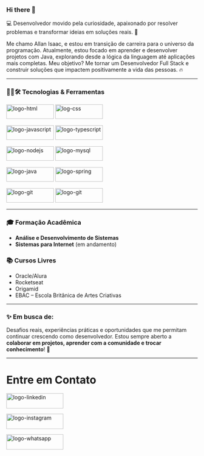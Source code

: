 ### Hi there 👋

:computer: Desenvolvedor movido pela curiosidade, apaixonado por resolver problemas e transformar ideias em soluções reais. 🚀

Me chamo Allan Isaac, e estou em transição de carreira para o universo da programação. Atualmente, estou focado em aprender e desenvolver projetos com Java, explorando desde a lógica da linguagem até aplicações mais completas. Meu objetivo? Me tornar um Desenvolvedor Full Stack e construir soluções que impactem positivamente a vida das pessoas. 🔥

---

### 👨‍💻🛠️ Tecnologias & Ferramentas


<img height="38px" width="125px" src="https://img.shields.io/badge/HTML5-E34F26?style=for-the-badge&logo=html5&logoColor=white" alt="logo-html"> <img height="38px" width="125px" src="https://img.shields.io/badge/CSS3-1572B6?style=for-the-badge&logo=css3&logoColor=white" alt="log-css" >

<img height="38px" width="125px" src="https://img.shields.io/badge/JavaScript-F7DF1E?style=for-the-badge&logo=javascript&logoColor=black" alt="logo-javascript"> <img height="38px" width="125px" src="https://img.shields.io/badge/TypeScript-3178C6?style=for-the-badge&logo=typescript&logoColor=white" alt="logo-typescript"> 

<img height="38px" width="125px" src="https://img.shields.io/badge/Node.js-339933?style=for-the-badge&logo=nodedotjs&logoColor=white" alt="logo-nodejs"> <img height="38px" width="125px" src="https://img.shields.io/badge/MySQL-4479A1?style=for-the-badge&logo=mysql&logoColor=white" alt="logo-mysql">

<img height="38px" width="125px" src="https://img.shields.io/badge/Java-%23ED8B00?style=for-the-badge&logo=openjdk&logoColor=white" alt="logo-java"> <img height="38px" width="125px" src="https://img.shields.io/badge/Spring-6DB33F?style=for-the-badge&logo=spring&logoColor=white" alt="logo-spring">

<img height="38px" width="125px" src="https://img.shields.io/badge/Git-F05032?style=for-the-badge&logo=git&logoColor=white" alt="logo-git"> <img height="38px" width="125px" src="https://img.shields.io/badge/GitHub-100000?style=for-the-badge&logo=github&logoColor=white" alt="logo-git">


---


### 🎓 Formação Acadêmica

- **Análise e Desenvolvimento de Sistemas**
- **Sistemas para Internet** (em andamento)

### 📚 Cursos Livres

- Oracle/Alura
- Rocketseat  
- Origamid  
- EBAC – Escola Britânica de Artes Criativas 

---


### ✨ Em busca de:

Desafios reais, experiências práticas e oportunidades que me permitam continuar crescendo como desenvolvedor. Estou sempre aberto a **colaborar em projetos, aprender com a comunidade e trocar conhecimento**! :rocket:

---


<h1>Entre em Contato</h1>

<a href="https://www.linkedin.com/in/allan-isaac-b794b9207/"><img width="150px" height="40px" src="https://img.shields.io/badge/LinkedIn-0077B5?style=for-the-badge&logo=linkedin&logoColor=white" alt="logo-linkedin"></a>

<a href="https://www.instagram.com/allanisaac14/"><img width="150px" height="40px" src="https://img.shields.io/badge/Instagram-E4405F?style=for-the-badge&logo=instagram&logoColor=white" alt="logo-instagram"></a>

<a href="https://wa.me/5585986065542"><img width="150px" height="40px" src="https://img.shields.io/badge/WhatsApp-25D366?style=for-the-badge&logo=whatsapp&logoColor=white" alt="logo-whatsapp"></a>
